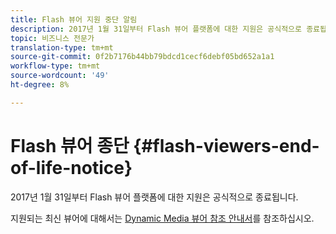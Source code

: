 ```yaml
---
title: Flash 뷰어 지원 중단 알림
description: 2017년 1월 31일부터 Flash 뷰어 플랫폼에 대한 지원은 공식적으로 종료됩니다.
topic: 비즈니스 전문가
translation-type: tm+mt
source-git-commit: 0f2b7176b44bb79bdcd1cecf6debf05bd652a1a1
workflow-type: tm+mt
source-wordcount: '49'
ht-degree: 8%

---
```



# Flash 뷰어 종단 {#flash-viewers-end-of-life-notice}

2017년 1월 31일부터 Flash 뷰어 플랫폼에 대한 지원은 공식적으로 종료됩니다.

지원되는 최신 뷰어에 대해서는 [Dynamic Media 뷰어 참조 안내서](https://experienceleague.adobe.com/docs/dynamic-media-developer-resources/library/home.html)를 참조하십시오.
